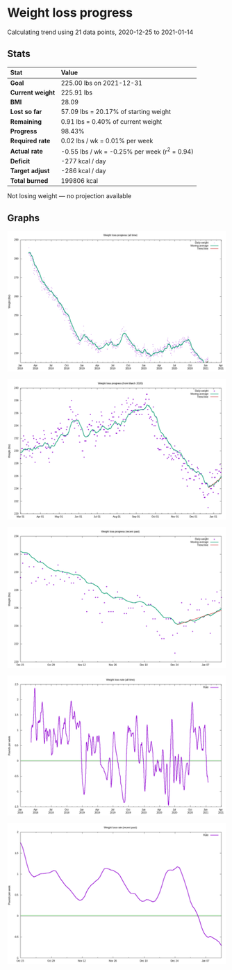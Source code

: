 # Weight loss progress

Calculating trend using 21 data points, 2020-12-25 to 2021-01-14

## Stats

Stat|Value
:-|:-
**Goal**|225.00 lbs on 2021-12-31
**Current weight**|225.91 lbs
**BMI**|28.09
**Lost so far**|57.09 lbs = 20.17% of starting weight
**Remaining**|0.91 lbs =  0.40% of current  weight
**Progress**|98.43%
**Required rate**|0.02 lbs / wk = 0.01% per week
**Actual rate**|-0.55 lbs / wk = -0.25% per week  (r<sup>2</sup> = 0.94)
**Deficit**|-277 kcal / day
**Target adjust**|-286 kcal / day
**Total burned**|199806 kcal

Not losing weight &mdash; no projection available

## Graphs

![](weight-graph-alltime.png)

![](weight-graph-covid.png)

![](weight-graph-recent.png)

![](rate-graph-alltime.png)

![](rate-graph-recent.png)
